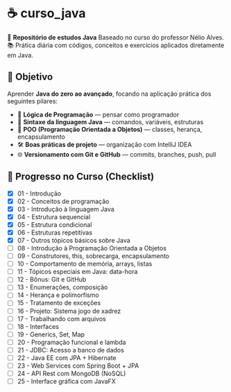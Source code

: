 # ☕️ curso_java
🚀 **Repositório de estudos Java** Baseado no curso do professor Nélio Alves.  
📚 Prática diária com códigos, conceitos e exercícios aplicados diretamente em Java.

## 🎯 Objetivo 
Aprender **Java do zero ao avançado**, focando na aplicação prática dos seguintes pilares:
- 🧠 **Lógica de Programação** — pensar como programador
- 🧾 **Sintaxe da linguagem Java** — comandos, variáveis, estruturas
- 🧱 **POO (Programação Orientada a Objetos)** — classes, herança, encapsulamento
- 🛠 **Boas práticas de projeto** — organização com IntelliJ IDEA
- 🌐 **Versionamento com Git e GitHub** — commits, branches, push, pull

## 📝 Progresso no Curso (Checklist)
- [x] 01 - Introdução  
- [x] 02 - Conceitos de programação  
- [x] 03 - Introdução à linguagem Java  
- [X] 04 - Estrutura sequencial  
- [x] 05 - Estrutura condicional  
- [x] 06 - Estruturas repetitivas  
- [x] 07 - Outros tópicos básicos sobre Java  
- [ ] 08 - Introdução à Programação Orientada a Objetos  
- [ ] 09 - Construtores, this, sobrecarga, encapsulamento  
- [ ] 10 - Comportamento de memória, arrays, listas  
- [ ] 11 - Tópicos especiais em Java: data-hora  
- [ ] 12 - Bônus: Git e GitHub  
- [ ] 13 - Enumerações, composição  
- [ ] 14 - Herança e polimorfismo  
- [ ] 15 - Tratamento de exceções  
- [ ] 16 - Projeto: Sistema jogo de xadrez  
- [ ] 17 - Trabalhando com arquivos  
- [ ] 18 - Interfaces  
- [ ] 19 - Generics, Set, Map  
- [ ] 20 - Programação funcional e lambda  
- [ ] 21 - JDBC: Acesso a banco de dados  
- [ ] 22 - Java EE com JPA + Hibernate  
- [ ] 23 - Web Services com Spring Boot + JPA  
- [ ] 24 - API Rest com MongoDB (NoSQL)  
- [ ] 25 - Interface gráfica com JavaFX  
